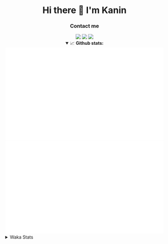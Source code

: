 <div align="center">
 <h1>Hi there 👋 I'm Kanin</h1>
 <h3>Contact me</h3>
 <a href="mailto:im@kanin.dev"><img src="https://img.shields.io/badge/gmail-%23D14836.svg?&style=for-the-badge&logo=gmail&logoColor=white"/></a>
 <a href="https://twitter.com/KaninDev"><img src="https://img.shields.io/badge/twitter-%231DA1F2.svg?&style=for-the-badge&logo=twitter&logoColor=white"/></a>
 <a href="https://www.linkedin.com/in/KaninDev"><img src="https://img.shields.io/badge/linkedin-%230077B5.svg?&style=for-the-badge&logo=linkedin&logoColor=white"/></a>
<details open>
  <summary>📈 <b>Github stats:</b></summary>
  <img src="https://github.com/Kanin/Kanin/blob/master/scripts/GitHubStats/generated/overview.svg"/>
  <img src="https://github.com/Kanin/Kanin/blob/master/scripts/GitHubStats/generated/languages.svg"/>
</details>
</div>

<details>
 <summary>Waka Stats</summary>

<!--START_SECTION:waka-->
![Profile Views](http://img.shields.io/badge/Profile%20Views-41-blue)

![Lines of code](https://img.shields.io/badge/From%20Hello%20World%20I%27ve%20Written-23131%20lines%20of%20code-blue)

**🐱 My Github Data** 

> 🏆 44 Contributions in the Year 2021
 > 
> 📦 16.4 kB Used in Github's Storage 
 > 
> 🚫 Not Opted to Hire
 > 
> 📜 8 Public Repositories 
 > 
> 🔑 4 Private Repositories  
 > 
**I'm an Early 🐤** 

```text
🌞 Morning    96 commits     █████░░░░░░░░░░░░░░░░░░░░   22.97% 
🌆 Daytime    127 commits    ███████░░░░░░░░░░░░░░░░░░   30.38% 
🌃 Evening    94 commits     █████░░░░░░░░░░░░░░░░░░░░   22.49% 
🌙 Night      101 commits    ██████░░░░░░░░░░░░░░░░░░░   24.16%

```
📅 **I'm Most Productive on Monday** 

```text
Monday       86 commits     █████░░░░░░░░░░░░░░░░░░░░   20.57% 
Tuesday      53 commits     ███░░░░░░░░░░░░░░░░░░░░░░   12.68% 
Wednesday    78 commits     ████░░░░░░░░░░░░░░░░░░░░░   18.66% 
Thursday     44 commits     ██░░░░░░░░░░░░░░░░░░░░░░░   10.53% 
Friday       40 commits     ██░░░░░░░░░░░░░░░░░░░░░░░   9.57% 
Saturday     44 commits     ██░░░░░░░░░░░░░░░░░░░░░░░   10.53% 
Sunday       73 commits     ████░░░░░░░░░░░░░░░░░░░░░   17.46%

```


📊 **This Week I Spent My Time On** 

```text
⌚︎ Time Zone: America/New_York

💬 Programming Languages: 
Python                   6 hrs 7 mins        ████████████████████░░░░░   79.99% 
SCSS                     1 hr 31 mins        █████░░░░░░░░░░░░░░░░░░░░   20.01%

🔥 Editors: 
PyCharm                  6 hrs 7 mins        ████████████████████░░░░░   79.99% 
IntelliJ                 1 hr 31 mins        █████░░░░░░░░░░░░░░░░░░░░   20.01%

🐱‍💻 Projects: 
CGLS                     6 hrs 7 mins        ████████████████████░░░░░   79.99% 
Kanin                    1 hr 31 mins        █████░░░░░░░░░░░░░░░░░░░░   20.01%

💻 Operating System: 
Linux                    7 hrs 38 mins       █████████████████████████   100.0%

```

**I Mostly Code in Python** 

```text
Python                   19 repos            ███████████████████░░░░░░   76.0% 
JavaScript               3 repos             ███░░░░░░░░░░░░░░░░░░░░░░   12.0% 
Kotlin                   1 repo              █░░░░░░░░░░░░░░░░░░░░░░░░   4.0% 
HTML                     1 repo              █░░░░░░░░░░░░░░░░░░░░░░░░   4.0% 
Java                     1 repo              █░░░░░░░░░░░░░░░░░░░░░░░░   4.0%

```


**Timeline**

![Chart not found](https://raw.githubusercontent.com/Kanin/Kanin/master/charts/bar_graph.png) 


<!--END_SECTION:waka-->
</details>
